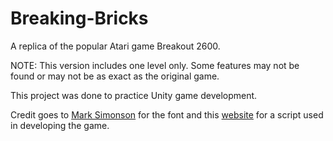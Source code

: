 # Breaking-Bricks
A replica of the popular Atari game Breakout 2600.

NOTE: This version includes one level only.  Some features may not be found or may not be as exact as the original game.

This project was done to practice Unity game development.

Credit goes to [Mark Simonson] for the font and this [website] for a script used in developing the game.

[Mark Simonson]: https://www.fontspace.com/mark-simonson
[website]: https://unity3d.college/2017/09/07/replace-gameobjects-or-prefabs-with-another-prefab/
